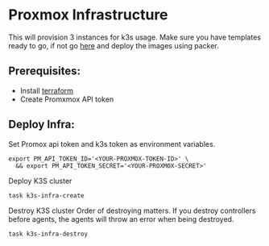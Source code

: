 # Proxmox Infrastructure

This will provision 3 instances for k3s usage. Make sure you have templates ready to go, if not go [here](../../../packer/proxmox) and deploy the images using packer.

## Prerequisites:
- Install [terraform](https://developer.hashicorp.com/terraform/install?ajs_aid=9107845d-e793-48fe-bf86-2f230db535f1&product_intent=terraform)
- Create Promxmox API token

## Deploy Infra:
Set Promox api token and k3s token as environment variables.
```shell
export PM_API_TOKEN_ID='<YOUR-PROXMOX-TOKEN-ID>' \
  && export PM_API_TOKEN_SECRET='<YOUR-PROXMOX-SECRET>'
```

Deploy K3S cluster
```shell
task k3s-infra-create
```

Destroy K3S cluster
Order of destroying matters. If you destroy controllers before agents, the agents will throw an error when being destroyed.
```shell
task k3s-infra-destroy
```